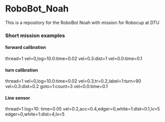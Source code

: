 # RoboBot_Noah
This is a repository for the RoboBot Noah with mission for Robocup at DTU


### Short mission examples
#### forward calibration

thread=1
	vel=0,log=10.0:time=0.02
	vel=0.3:dist=1
	vel=0.0:time=0.1

#### turn calibration

thread=1
	vel=0,log=10.0:time=0.02
	vel=0.3,tr=0.2,label=1:turn=90
	vel=0.3:dist=0.2
	goto=1:count=3
	vel=0.0:time=0.1

#### Line sensor

thread=1
	log=10: time=0.05
	vel=0.2,acc=0.4,edger=0,white=1:dist=0.1,lv>5
	edger=0,white=1:dist=4,lv<5